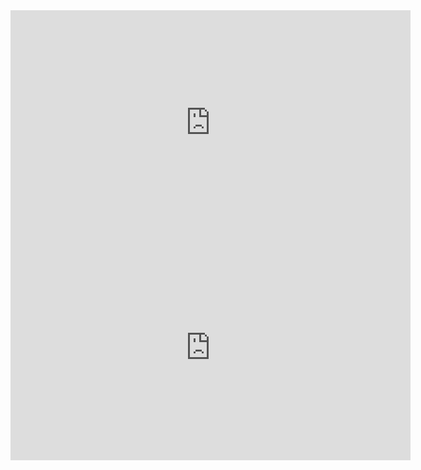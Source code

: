 <iframe title='하이오 당구 배포 (흰공놓기 빼면 0.3d 호환)' width='640px' height='360px' src='http://videofarm.daum.net/controller/video/viewer/Video.html?vid=vabb4stqKzpzOuJrCtCrsau&play_loc=undefined&alert=true' frameborder='0' scrolling='no' ></iframe>
<iframe title='하이오 당구 배포 (흰공놓기 빼면 0.3d 호환)' width='640px' height='360px' src='http://videofarm.daum.net/controller/video/viewer/Video.html?vid=v0bfb0ViVXAiO6oOtltfOfE&play_loc=undefined&alert=true' frameborder='0' scrolling='no' ></iframe>